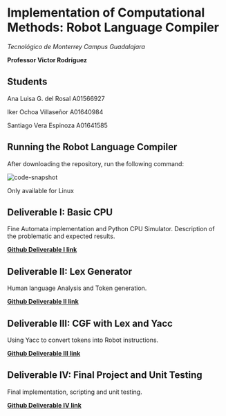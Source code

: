 Implementation of Computational Methods: Robot Language Compiler
=====

_*Tecnológico de Monterrey Campus Guadalajara*_

**Professor Victor Rodríguez**

## Students ##
Ana Luisa G. del Rosal A01566927

Iker Ochoa Villaseñor  A01640984

Santiago Vera Espinoza A01641585

## Running the Robot Language Compiler ##

After downloading the repository, run the following command:

![code-snapshot](https://github.com/DelRosal/IMEC/assets/99361062/5c2642f6-22dc-4910-a76e-0175845c00bc)

Only available for Linux

## Deliverable I: Basic CPU ##

Fine Automata implementation and Python CPU Simulator. Description of the problematic and expected results.

__**[Github Deliverable I link](https://github.com/DelRosal/IMEC/tree/main/Basic%20CPU "Deliverable I")**__ 

## Deliverable II: Lex Generator ##

Human language Analysis and Token generation.

__**[Github Deliverable II link](https://github.com/DelRosal/IMEC/tree/main/LEX%20Generator "Deliverable II")**__ 

## Deliverable III: CGF with Lex and Yacc ##

Using Yacc to convert tokens into Robot instructions.

__**[Github Deliverable III link](https://github.com/DelRosal/IMEC/tree/main/CFG%20Yacc_Lex "Deliverable III")**__ 

## Deliverable IV: Final Project and Unit Testing ##

Final implementation, scripting and unit testing.

__**[Github Deliverable IV link](https://github.com/DelRosal/IMEC/tree/main/Final%20Delivery "Deliverable IV")**__ 

